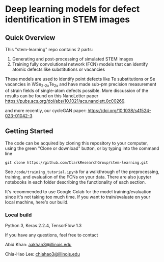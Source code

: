 # Deep learning models for defect identification in STEM images

## Quick Overview
This "stem-learning" repo contains 2 parts:
1. Generating and post-processing of simulated STEM images
2. Training fully convolutional network (FCN) models that can identify atomic defects like substitutions or vacancies

These models are used to identify point defects like Te substitutions or Se vacancies in WSe<sub>2-2x</sub>Te<sub>2x</sub> and have made sub-pm precision measurement of strain fields of single-atom defects possible. More discussion of the results can be found on this NanoLetter paper <https://pubs.acs.org/doi/abs/10.1021/acs.nanolett.0c00269>.

and more recently, our cycleGAN paper:
<https://doi.org/10.1038/s41524-023-01042-3>
 
## Getting Started

The code can be acquired by cloning this repository to your computer, using the green "Clone or download" button, or by typing into the command line

```
git clone https://github.com/ClarkResearchGroup/stem-learning.git
```

See `/code/training_tutorial.ipynb` for a walkthrough of the preprocessing, training, and evaluation of the FCNs on your data.
There are also jupyter notebooks in each folder describing the functionality of each section.

It's recommended to use Google Colab for the model training/evaluation since it's not taking too much time. If you want to train/evaluate on your local machine, here's our build.

### Local build
Python 3, Keras 2.2.4, TensorFlow 1.3

If you have any questions, feel free to contact 

Abid Khan:     aakhan3@illinois.edu

Chia-Hao Lee: chiahao3@illinois.edu
